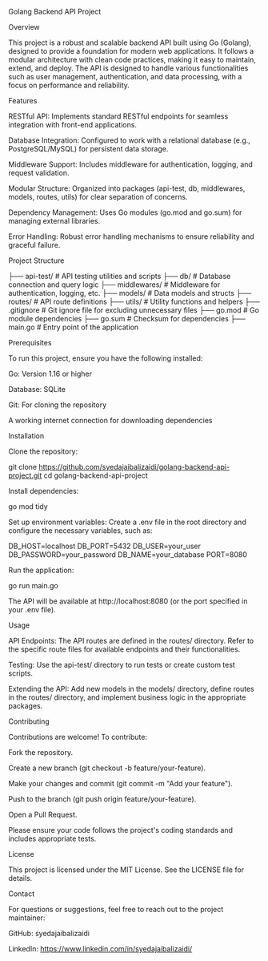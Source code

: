 Golang Backend API Project

Overview

This project is a robust and scalable backend API built using Go (Golang), designed to provide a foundation for modern web applications. It follows a modular architecture with clean code practices, making it easy to maintain, extend, and deploy. The API is designed to handle various functionalities such as user management, authentication, and data processing, with a focus on performance and reliability.

Features





RESTful API: Implements standard RESTful endpoints for seamless integration with front-end applications.



Database Integration: Configured to work with a relational database (e.g., PostgreSQL/MySQL) for persistent data storage.



Middleware Support: Includes middleware for authentication, logging, and request validation.



Modular Structure: Organized into packages (api-test, db, middlewares, models, routes, utils) for clear separation of concerns.



Dependency Management: Uses Go modules (go.mod and go.sum) for managing external libraries.



Error Handling: Robust error handling mechanisms to ensure reliability and graceful failure.

Project Structure

├── api-test/           # API testing utilities and scripts
├── db/                 # Database connection and query logic
├── middlewares/        # Middleware for authentication, logging, etc.
├── models/             # Data models and structs
├── routes/             # API route definitions
├── utils/              # Utility functions and helpers
├── .gitignore          # Git ignore file for excluding unnecessary files
├── go.mod              # Go module dependencies
├── go.sum              # Checksum for dependencies
├── main.go             # Entry point of the application

Prerequisites

To run this project, ensure you have the following installed:





Go: Version 1.16 or higher



Database: SQLite



Git: For cloning the repository



A working internet connection for downloading dependencies

Installation





Clone the repository:

git clone https://github.com/syedajaibalizaidi/golang-backend-api-project.git
cd golang-backend-api-project



Install dependencies:

go mod tidy



Set up environment variables: Create a .env file in the root directory and configure the necessary variables, such as:

DB_HOST=localhost
DB_PORT=5432
DB_USER=your_user
DB_PASSWORD=your_password
DB_NAME=your_database
PORT=8080



Run the application:

go run main.go

The API will be available at http://localhost:8080 (or the port specified in your .env file).

Usage





API Endpoints: The API routes are defined in the routes/ directory. Refer to the specific route files for available endpoints and their functionalities.



Testing: Use the api-test/ directory to run tests or create custom test scripts.



Extending the API: Add new models in the models/ directory, define routes in the routes/ directory, and implement business logic in the appropriate packages.

Contributing

Contributions are welcome! To contribute:





Fork the repository.



Create a new branch (git checkout -b feature/your-feature).



Make your changes and commit (git commit -m "Add your feature").



Push to the branch (git push origin feature/your-feature).



Open a Pull Request.

Please ensure your code follows the project's coding standards and includes appropriate tests.

License

This project is licensed under the MIT License. See the LICENSE file for details.

Contact

For questions or suggestions, feel free to reach out to the project maintainer:





GitHub: syedajaibalizaidi



LinkedIn: https://www.linkedin.com/in/syedajaibalizaidi/
